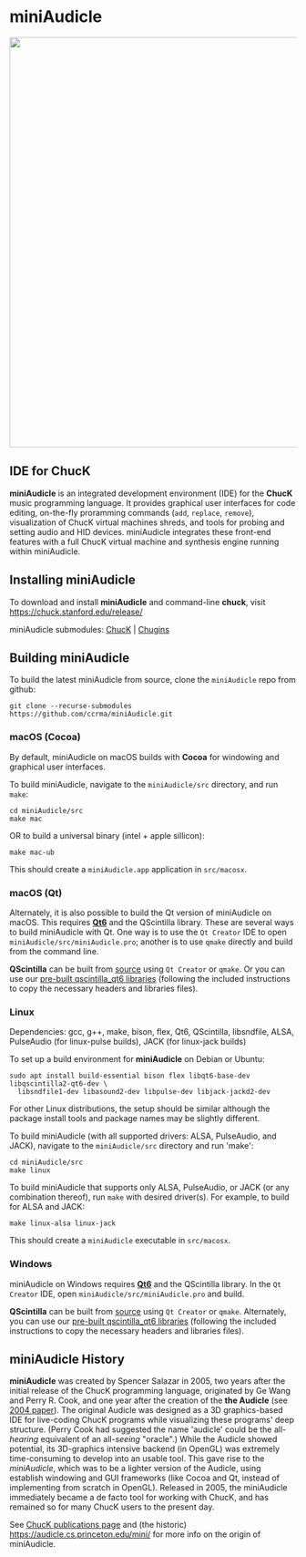 # miniAudicle
<img src="https://chuck.stanford.edu/doc/images/miniAudicle-1.jpg" width="720"/>

## IDE for ChucK
**miniAudicle** is an integrated development environment (IDE) for the **ChucK** music programming language. It provides graphical user interfaces for code editing, on-the-fly proramming commands (`add`, `replace`, `remove`), visualization of ChucK virtual machines shreds, and tools for probing and setting audio and HID devices. miniAudicle integrates these front-end features with a full ChucK virtual machine and synthesis engine running within miniAudicle.

## Installing miniAudicle
To download and install **miniAudicle** and command-line **chuck**, visit https://chuck.stanford.edu/release/

miniAudicle submodules: [ChucK](https://github.com/ccrma/chuck) | [Chugins](https://github.com/ccrma/chugins)

## Building miniAudicle
To build the latest miniAudicle from source, clone the `miniAudicle` repo from github:
```
git clone --recurse-submodules https://github.com/ccrma/miniAudicle.git
```
### macOS (Cocoa)
By default, miniAudicle on macOS builds with **Cocoa** for windowing and graphical user interfaces.

To build miniAudicle, navigate to the `miniAudicle/src` directory, and run `make`:
```
cd miniAudicle/src
make mac
```
OR to build a universal binary (intel + apple sillicon):
```
make mac-ub
```

This should create a `miniAudicle.app` application in `src/macosx`.

### macOS (Qt)
Alternately, it is also possible to build the Qt version of miniAudicle on macOS. This requires [**Qt6**](https://www.qt.io/download-open-source) and the QScintilla library. These are several ways to build miniAudicle with Qt. One way is to use the `Qt Creator` IDE to open `miniAudicle/src/miniAudicle.pro`; another is to use `qmake` directly and build from the command line.

**QScintilla** can be built from [source](https://riverbankcomputing.com/software/qscintilla/download) using `Qt Creator` or `qmake`. Or you can use our [pre-built qscintilla_qt6 libraries](https://chuck.stanford.edu/release/files/extra/qscintilla2_qt6.zip) (following the included instructions to copy the necessary headers and libraries files).


### Linux
Dependencies: gcc, g++, make, bison, flex, Qt6, QScintilla, libsndfile, ALSA, PulseAudio (for linux-pulse builds), JACK (for linux-jack builds)

To set up a build environment for **miniAudicle** on Debian or Ubuntu:
```
sudo apt install build-essential bison flex libqt6-base-dev libqscintilla2-qt6-dev \
  libsndfile1-dev libasound2-dev libpulse-dev libjack-jackd2-dev
```
For other Linux distributions, the setup should be similar although the package install tools and package names may be slightly different.

To build miniAudicle (with all supported drivers: ALSA, PulseAudio, and JACK), navigate to the `miniAudicle/src` directory and run 'make':
```
cd miniAudicle/src
make linux
```

To build miniAudicle that supports only ALSA, PulseAudio, or JACK (or any combination thereof),  run `make` with desired driver(s).
For example, to build for ALSA and JACK:
```
make linux-alsa linux-jack
```

This should create a `miniAudicle` executable in `src/macosx`.


### Windows
miniAudicle on Windows requires [**Qt6**](https://www.qt.io/download-open-source) and the QScintilla library. In the `Qt Creator` IDE, open `miniAudicle/src/miniAudicle.pro` and build.

**QScintilla** can be built from [source](https://riverbankcomputing.com/software/qscintilla/download) using `Qt Creator` or `qmake`. Alternately, you can use our [pre-built qscintilla_qt6 libraries](https://chuck.stanford.edu/release/files/extra/qscintilla2_qt6.zip) (following the included instructions to copy the necessary headers and libraries files).


## miniAudicle History
**miniAudicle** was created by Spencer Salazar in 2005, two years after the initial release of the ChucK programming language, originated by Ge Wang and Perry R. Cook, and one year after the creation of the **the Audicle** (see [2004 paper](https://ccrma.stanford.edu/~ge/publish/files/2004-icmc-audicle.pdf)). The original Audicle was designed as a 3D graphics-based IDE for live-coding ChucK programs while visualizing these programs' deep structure. (Perry Cook had suggested the name 'audicle' could be the all-_hearing_ equivalent of an all-_seeing_ "oracle".) While the Audicle showed potential, its 3D-graphics intensive backend (in OpenGL) was extremely time-consuming to develop into an usable tool. This gave rise to the _miniAudicle_, which was to be a lighter version of the Audicle, using establish windowing and GUI frameworks (like Cocoa and Qt, instead of implementing from scratch in OpenGL). Released in 2005, the miniAudicle immediately became a de facto tool for working with ChucK, and has remained so for many ChucK users to the present day.

See [ChucK publications page](https://chuck.stanford.edu/doc/publish/) and (the historic) https://audicle.cs.princeton.edu/mini/ for more info on the origin of miniAudicle.
